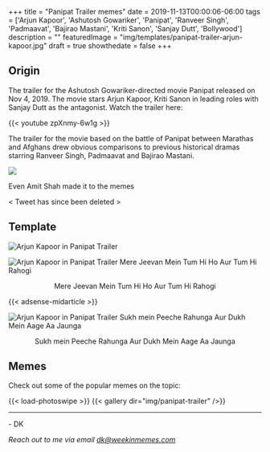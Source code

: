 +++
title = "Panipat Trailer memes"
date = 2019-11-13T00:00:06-06:00
tags = ['Arjun Kapoor', 'Ashutosh Gowariker', 'Panipat', 'Ranveer Singh', 'Padmaavat', 'Bajirao Mastani', 'Kriti Sanon', 'Sanjay Dutt', 'Bollywood']
description = ""
featuredImage = "img/templates/panipat-trailer-arjun-kapoor.jpg"
draft = true
showthedate = false
+++


## Origin

The trailer for the Ashutosh Gowariker-directed movie Panipat released on Nov 4, 2019. The movie stars Arjun Kapoor, Kriti Sanon in leading roles with Sanjay Dutt as the antagonist. Watch the trailer here:

<!--more-->

{{< youtube zpXnmy-6w1g >}}

The trailer for the movie based on the battle of Panipat between Marathas and Afghans drew obvious comparisons to previous historical dramas starring Ranveer Singh, Padmaavat and Bajirao Mastani.

![](img/panipat-trailer/panipat-trailer-016.png)

Even Amit Shah made it to the memes

< Tweet has since been deleted >

## Template

![Arjun Kapoor in Panipat Trailer](img/templates/panipat-trailer-arjun-kapoor.jpg)

![Arjun Kapoor in Panipat Trailer Mere Jeevan Mein Tum Hi Ho Aur Tum Hi Rahogi](img/templates/panipat-trailer-arjun-kapoor-jeevan.jpg)

<center>Mere Jeevan Mein Tum Hi Ho Aur Tum Hi Rahogi</center>

{{< adsense-midarticle >}}

![Arjun Kapoor in Panipat Trailer Sukh mein Peeche Rahunga Aur Dukh Mein Aage Aa Jaunga](img/templates/panipat-trailer-kriti-sanon-arjun-kapoor-sukh-dukh.jpg)

<center>Sukh mein Peeche Rahunga Aur Dukh Mein Aage Aa Jaunga</center>

## Memes

Check out some of the popular memes on the topic:

{{< load-photoswipe >}}
{{< gallery dir="img/panipat-trailer" />}}


---
\- DK

*Reach out to me via email dk@weekinmemes.com*
